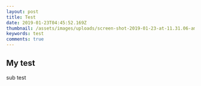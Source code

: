 ```yaml
---
layout: post
title: Test
date: 2019-01-23T04:45:52.169Z
thumbnail: /assets/images/uploads/screen-shot-2019-01-23-at-11.31.06-am.png
keywords: test
comments: true
---
```

## My test

sub test
